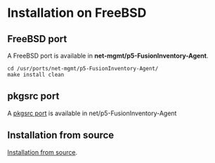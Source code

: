 # Installation on FreeBSD

## FreeBSD port

A FreeBSD port is available in **net-mgmt/p5-FusionInventory-Agent**.

``` shell
cd /usr/ports/net-mgmt/p5-FusionInventory-Agent/
make install clean
```

## pkgsrc port

A [pkgsrc port](http://pkgsrc.se/net/p5-FusionInventory-Agent) is available in net/p5-FusionInventory-Agent


## Installation from source

[Installation from source](source.md).

